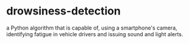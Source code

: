# drowsiness-detection
a Python algorithm that is capable of, using a smartphone's camera, identifying fatigue in vehicle drivers and issuing sound and light alerts.
